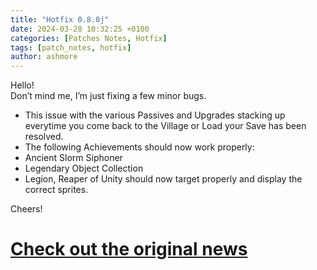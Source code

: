 ```yaml
---
title: "Hotfix 0.8.0j"
date: 2024-03-28 10:32:25 +0100
categories: [Patches Notes, Hotfix]
tags: [patch_notes, hotfix]
author: ashmore
---
```

Hello!  
Don’t mind me, I’m just fixing a few minor bugs.  
  
* This issue with the various Passives and Upgrades stacking up everytime you come back to the Village or Load your Save has been resolved.
* The following Achievements should now work properly:
* Ancient Slorm Siphoner
* Legendary Object Collection
* Legion, Reaper of Unity should now target properly and display the correct sprites.

  
Cheers!

# <a href="https://steamstore-a.akamaihd.net/news/externalpost/steam_community_announcements/5749481331436401421" target="_blank">Check out the original news</a>